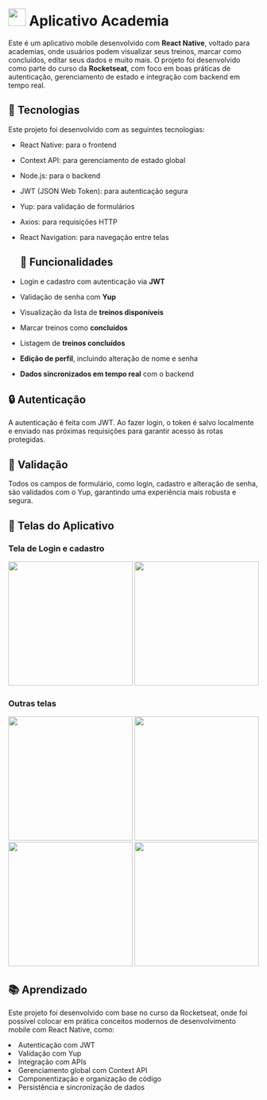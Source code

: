 <h1>
  <img src="https://github.com/user-attachments/assets/0a2ef80d-eaa0-4aea-9284-df75e47bfc99" width="35" />
 Aplicativo Academia
</h1>

Este é um aplicativo mobile desenvolvido com **React Native**, voltado para academias, onde usuários podem visualizar seus treinos, marcar como concluídos, editar seus dados e muito mais.
O projeto foi desenvolvido como parte do curso da **Rocketseat**, com foco em boas práticas de autenticação, gerenciamento de estado e integração com backend em tempo real.

## 🚀 Tecnologias

Este projeto foi desenvolvido com as seguintes tecnologias:
- React Native: para o frontend
- Context API: para gerenciamento de estado global
- Node.js: para o backend
- JWT (JSON Web Token): para autenticação segura
- Yup: para validação de formulários
- Axios: para requisições HTTP
- React Navigation: para navegação entre telas

  ## 🔐 Funcionalidades

- Login e cadastro com autenticação via **JWT**
- Validação de senha com **Yup**
- Visualização da lista de **treinos disponíveis**
- Marcar treinos como **concluídos**
- Listagem de **treinos concluídos**
- **Edição de perfil**, incluindo alteração de nome e senha
- **Dados sincronizados em tempo real** com o backend

## 🔒 Autenticação
A autenticação é feita com JWT. Ao fazer login, o token é salvo localmente e enviado nas próximas requisições para garantir acesso às rotas protegidas.

## 🧪 Validação
Todos os campos de formulário, como login, cadastro e alteração de senha, são validados com o Yup, garantindo uma experiência mais robusta e segura.

## 📸 Telas do Aplicativo
### Tela de Login e cadastro
<img src="https://github.com/user-attachments/assets/4bc46d03-8f3f-4d75-bcd2-0591b68cfe8f" width="250" />
<img src="https://github.com/user-attachments/assets/18c72f1d-a250-4c9e-9af3-3dcc3f422278" width="250" />

### Outras telas
<img src="https://github.com/user-attachments/assets/17f00592-59fa-40a0-b339-e48f1fcdb2e9" width="250" />
<img src="https://github.com/user-attachments/assets/ad196e63-05b9-4c4f-ba84-01c0eb435886" width="250" />
<img src="https://github.com/user-attachments/assets/10b7fa41-6f61-4865-bf90-4ee1bb63b730" width="250" />
<img src="https://github.com/user-attachments/assets/e4bb38cd-00f9-4d3b-a505-5609eeb405f6" width="250" />

## 📚 Aprendizado
Este projeto foi desenvolvido com base no curso da Rocketseat, onde foi possível colocar em prática conceitos modernos de desenvolvimento mobile com React Native, como:
<li> Autenticação com JWT
<li> Validação com Yup
<li> Integração com APIs
<li> Gerenciamento global com Context API
<li> Componentização e organização de código
<li> Persistência e sincronização de dados
